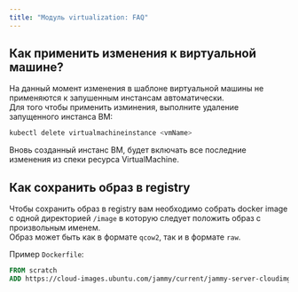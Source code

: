 ```yaml
---
title: "Модуль virtualization: FAQ"
---
```


## Как применить изменения к виртуальной машине?

На данный момент изменения в шаблоне виртуальной машины не применяются к запушенным инстансам автоматически.  
Для того чтобы применить изминения, выполните удаление запущенного инстанса ВМ:

```bash
kubectl delete virtualmachineinstance <vmName>
```

Вновь созданный инстанс ВМ, будет включать все последние изменения из спеки ресурса VirtualMachine.

## Как сохранить образ в registry

Чтобы сохранить образ в registry вам необходимо собрать docker image с одной директорией `/image` в которую следует положить образ с произвольным именем.  
Образ может быть как в формате `qcow2`, так и в формате `raw`.

Пример `Dockerfile`:

```Dockerfile
FROM scratch
ADD https://cloud-images.ubuntu.com/jammy/current/jammy-server-cloudimg-amd64.img /disk/jammy-server-cloudimg-amd64.img
```
